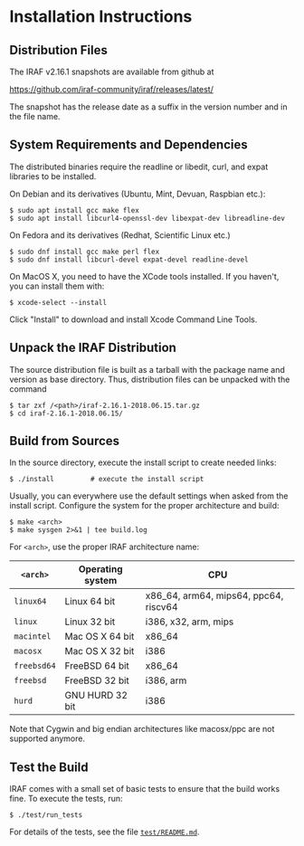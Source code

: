 # Installation Instructions

## Distribution Files

The IRAF v2.16.1 snapshots are available from github at

https://github.com/iraf-community/iraf/releases/latest/

The snapshot has the release date as a suffix in the version number
and in the file name.


## System Requirements and Dependencies

The distributed binaries require the readline or libedit, curl, and
expat libraries to be installed.

On Debian and its derivatives (Ubuntu, Mint, Devuan, Raspbian etc.):

    $ sudo apt install gcc make flex
    $ sudo apt install libcurl4-openssl-dev libexpat-dev libreadline-dev

On Fedora and its derivatives (Redhat, Scientific Linux etc.)

    $ sudo dnf install gcc make perl flex
    $ sudo dnf install libcurl-devel expat-devel readline-devel

On MacOS X, you need to have the XCode tools installed. If you
haven't, you can install them with:

    $ xcode-select --install

Click "Install" to download and install Xcode Command Line Tools.


## Unpack the IRAF Distribution

The source distribution file is built as a tarball with the package
name and version as base directory. Thus, distribution files can be
unpacked with the command

    $ tar zxf /<path>/iraf-2.16.1-2018.06.15.tar.gz
    $ cd iraf-2.16.1-2018.06.15/


## Build from Sources

In the source directory, execute the install script to create needed
links:

    $ ./install 		# execute the install script

Usually, you can everywhere use the default settings when asked from
the install script.  Configure the system for the proper architecture
and build:

    $ make <arch>
    $ make sysgen 2>&1 | tee build.log

For `<arch>`, use the proper IRAF architecture name:

`<arch>`   | Operating system | CPU
-----------|------------------|--------------------
`linux64`  | Linux 64 bit     | x86_64, arm64, mips64, ppc64, riscv64
`linux`    | Linux 32 bit     | i386, x32, arm, mips
`macintel` | Mac OS X 64 bit  | x86_64
`macosx`   | Mac OS X 32 bit  | i386
`freebsd64`| FreeBSD 64 bit   | x86_64
`freebsd`  | FreeBSD 32 bit   | i386, arm
`hurd`     | GNU HURD 32 bit  | i386

Note that Cygwin and big endian architectures like macosx/ppc are not
supported anymore.


## Test the Build

IRAF comes with a small set of basic tests to ensure that the build
works fine.  To execute the tests, run:

    $ ./test/run_tests

For details of the tests, see the file [`test/README.md`](test/README.md).
